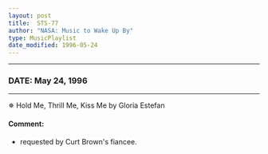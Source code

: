 ```yaml
---
layout: post
title:  STS-77
author: "NASA: Music to Wake Up By"
type: MusicPlaylist
date_modified: 1996-05-24
---
```


----
### DATE: May 24, 1996
----
✵ Hold Me, Thrill Me, Kiss Me by Gloria Estefan

#### Comment:
* requested by Curt Brown's fiancee.

